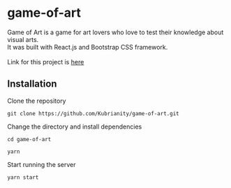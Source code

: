 # game-of-art
Game of Art is a game for art lovers who love to test their knowledge about visual arts. <br>
It was built with React.js and Bootstrap CSS framework. <br><br>
Link for this project is [here](https://game-of-art.onrender.com/)
## Installation
Clone the repository <br>
```
git clone https://github.com/Kubrianity/game-of-art.git 
```
Change the directory and install dependencies
```
cd game-of-art 
```
```
yarn 
```
Start running the server
```
yarn start
```

